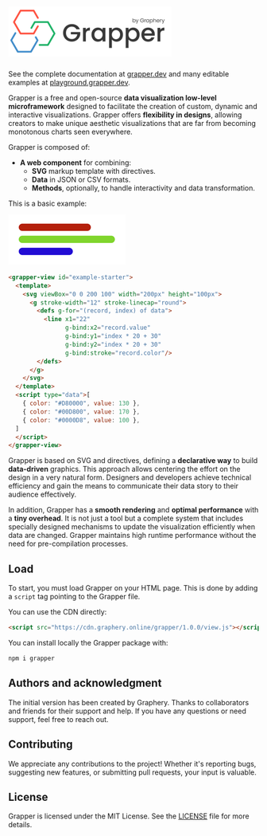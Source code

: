 # ![Grapper](./assets/img/grapper.png)

See the complete documentation at [grapper.dev](https://grapper.dev/) and many editable examples
at [playground.grapper.dev](https://playground.grapper.dev/).

Grapper is a free and open-source **data visualization low-level microframework** designed to
facilitate the creation of custom, dynamic and interactive visualizations. Grapper offers 
**flexibility in designs**, allowing creators to make unique aesthetic visualizations that are far 
from becoming monotonous charts seen everywhere.

Grapper is composed of:

- **A web component** for combining:
  - **SVG** markup template with directives.
  - **Data** in JSON or CSV formats.
  - **Methods**, optionally, to handle interactivity and data transformation.

This is a basic example:

![example](assets%2Fimg%2Fexample.png)
  
```html
<grapper-view id="example-starter">
  <template>
    <svg viewBox="0 0 200 100" width="200px" height="100px">
      <g stroke-width="12" stroke-linecap="round">
        <defs g-for="(record, index) of data">
          <line x1="22"
                g-bind:x2="record.value"
                g-bind:y1="index * 20 + 30"
                g-bind:y2="index * 20 + 30"
                g-bind:stroke="record.color"/>
        </defs>
      </g>
    </svg>
  </template>
  <script type="data">[ 
    { color: "#D80000", value: 130 }, 
    { color: "#00D800", value: 170 }, 
    { color: "#0000D8", value: 100 }, 
  ]
  </script>
</grapper-view>
```

Grapper is based on SVG and directives, defining a **declarative way** to build **data-driven**
graphics. This approach allows centering the effort on the design in a very natural form. Designers
and developers achieve technical efficiency and gain the means to communicate their data story to
their audience effectively.

In addition, Grapper has a **smooth rendering** and **optimal performance** with a **tiny 
overhead**. It is not just a tool but a complete system that includes specially designed mechanisms 
to update the visualization efficiently when data are changed. Grapper maintains high runtime 
performance without the need for pre-compilation processes.

## Load

To start, you must load Grapper on your HTML page. This is done by adding a `script` tag pointing
to the Grapper file. 

You can use the CDN directly:

```html
<script src="https://cdn.graphery.online/grapper/1.0.0/view.js"></script>
```

You can install locally the Grapper package with:

```bash
npm i grapper
```

## Authors and acknowledgment

The initial version has been created by Graphery. Thanks to collaborators and friends for their 
support and help. If you have any questions or need support, feel free to reach out.

## Contributing

We appreciate any contributions to the project! Whether it's reporting bugs, suggesting new
features, or submitting pull requests, your input is valuable.

## License

Grapper is licensed under the MIT License. See the [LICENSE](LICENSE.md) file for more details.

